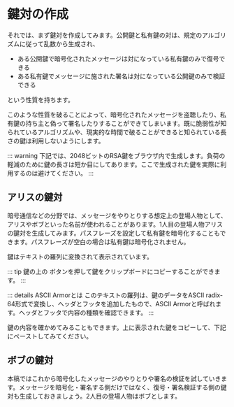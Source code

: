 # 鍵対の作成
それでは、まず鍵対を作成してみます。公開鍵と私有鍵の対は、規定のアルゴリズムに従って乱数から生成され、

- ある公開鍵で暗号化されたメッセージは対になっている私有鍵のみで復号できる
- ある私有鍵でメッセージに施された署名は対になっている公開鍵のみで検証できる

という性質を持ちます。

このような性質を破ることによって、暗号化されたメッセージを盗聴したり、私有鍵の持ち主と偽って署名したりすることができてしまいます。既に脆弱性が知られているアルゴリズムや、現実的な時間で破ることができると知られている長さの鍵は利用しないようにします。

::: warning
下記では、2048ビットのRSA鍵をブラウザ内で生成します。負荷の軽減のために鍵の長さは短か目にしてあります。ここで生成された鍵を実際に利用するのは避けてください。
:::

## アリスの鍵対
暗号通信などの分野では、メッセージをやりとりする想定上の登場人物として、アリスやボブといった名前が使われることがあります。1人目の登場人物アリスの鍵対を生成してみます。パスフレーズを設定して私有鍵を暗号化することもできます。パスフレーズが空白の場合は私有鍵は暗号化されません。

<ClientOnly><RsaKey owner="Alice" defaultName="Alice" defaultEmail="alice@example.com" /></ClientOnly>

鍵はテキストの羅列に変換されて表示されています。

::: tip
鍵の上の <Fa-Copy /> ボタンを押して鍵をクリップボードにコピーすることができます。
:::

::: details ASCII Armorとは
このテキストの羅列は、鍵のデータをASCII radix-64形式で変換し、ヘッダとフッタを追加したもので、ASCII Armorと呼ばれます。ヘッダとフッタで内容の種類を確認できます。
:::

鍵の内容を確かめてみることもできます。上に表示された鍵をコピーして、下記にペーストしてみてください。

<ClientOnly><ReadKey /></ClientOnly>

## ボブの鍵対
本稿ではこれから暗号化したメッセージのやりとりや署名の検証を試していきます。メッセージを暗号化・署名する側だけではなく、復号・署名検証する側の鍵対も生成しておきましょう。2人目の登場人物はボブとします。

<ClientOnly><RsaKey owner="Bob" defaultName="Bob" defaultEmail="bob@example.com" /></ClientOnly>

